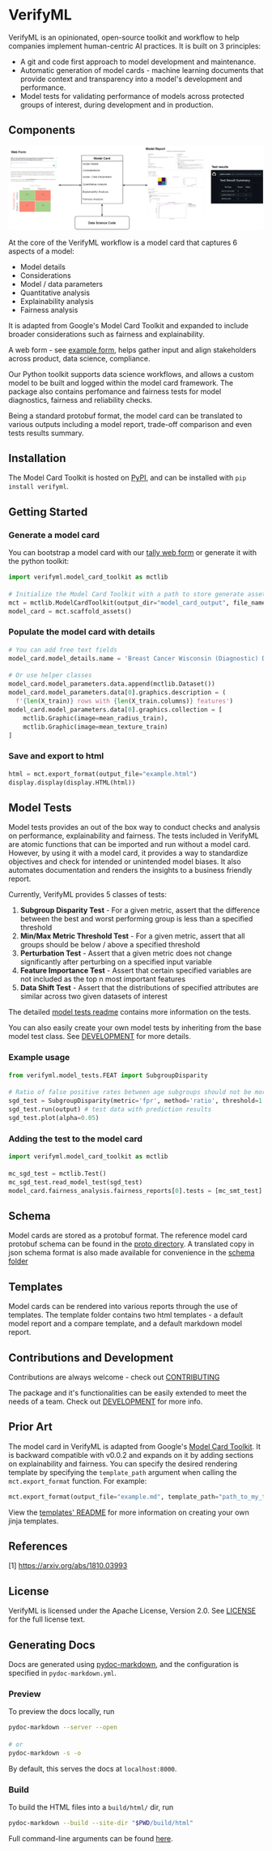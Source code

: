 # VerifyML

VerifyML is an opinionated, open-source toolkit and workflow to help companies implement human-centric AI practices. It is built on 3 principles:

- A git and code first approach to model development and maintenance.
- Automatic generation of model cards - machine learning documents that provide context and transparency into a model's development and performance.
- Model tests for validating performance of models across protected groups of interest, during development and in production.

## Components

![](https://github.com/cylynx/verifyml/blob/main/verifyml-dataflow.png)

At the core of the VerifyML workflow is a model card that captures 6 aspects of a model:

- Model details
- Considerations
- Model / data parameters
- Quantitative analysis
- Explainability analysis
- Fairness analysis

It is adapted from Google's Model Card Toolkit and expanded to include broader considerations such as fairness and explainability.

A web form - see [example form](https://tally.so/r/mR4Nlw), helps gather input and align stakeholders across product, data science, compliance.

Our Python toolkit supports data science workflows, and allows a custom model to be built and logged within the model card framework. The package also contains perfomance and fairness tests for model diagnostics, fairness and reliability checks.

Being a standard protobuf format, the model card can be translated to various outputs including a model report, trade-off comparison and even tests results summary.

## Installation

The Model Card Toolkit is hosted on [PyPI](https://pypi.org/project/verifyml/), and can be installed with `pip install verifyml`.

## Getting Started

### Generate a model card

You can bootstrap a model card with our [tally web form](https://tally.so/r/mR4Nlw) or generate it with the python toolkit:

```py
import verifyml.model_card_toolkit as mctlib

# Initialize the Model Card Toolkit with a path to store generate assets
mct = mctlib.ModelCardToolkit(output_dir="model_card_output", file_name="breast_cancer_diagnostic_model_card")
model_card = mct.scaffold_assets()
```

### Populate the model card with details

```py
# You can add free text fields
model_card.model_details.name = 'Breast Cancer Wisconsin (Diagnostic) Dataset'

# Or use helper classes
model_card.model_parameters.data.append(mctlib.Dataset())
model_card.model_parameters.data[0].graphics.description = (
  f'{len(X_train)} rows with {len(X_train.columns)} features')
model_card.model_parameters.data[0].graphics.collection = [
    mctlib.Graphic(image=mean_radius_train),
    mctlib.Graphic(image=mean_texture_train)
]
```

### Save and export to html

```py
html = mct.export_format(output_file="example.html")
display.display(display.HTML(html))
```

## Model Tests

Model tests provides an out of the box way to conduct checks and analysis on performance, explainability and fairness. The tests included in VerifyML are atomic functions that can be imported and run without a model card. However, by using it with a model card, it provides a way to standardize objectives and check for intended or unintended model biases. It also automates documentation and renders the insights to a business friendly report.

Currently, VerifyML provides 5 classes of tests:

1. **Subgroup Disparity Test** - For a given metric, assert that the difference between the best and worst performing group is less than a specified threshold
2. **Min/Max Metric Threshold Test** - For a given metric, assert that all groups should be below / above a specified threshold
3. **Perturbation Test** - Assert that a given metric does not change significantly after perturbing on a specified input variable
4. **Feature Importance Test** - Assert that certain specified variables are not included as the top n most important features
5. **Data Shift Test** - Assert that the distributions of specified attributes are similar across two given datasets of interest

The detailed [model tests readme](https://github.com/cylynx/verifyml/blob/main/verifyml/model_tests/README.md) contains more information on the tests.

You can also easily create your own model tests by inheriting from the base model test class. See [DEVELOPMENT](https://github.com/cylynx/verifyml/blob/main/DEVELOPMENT.md) for more details.

### Example usage

```py
from verifyml.model_tests.FEAT import SubgroupDisparity

# Ratio of false positive rates between age subgroups should not be more than 1.5
sgd_test = SubgroupDisparity(metric='fpr', method='ratio', threshold=1.5)
sgd_test.run(output) # test data with prediction results
sgd_test.plot(alpha=0.05)
```

### Adding the test to the model card

```py
import verifyml.model_card_toolkit as mctlib

mc_sgd_test = mctlib.Test()
mc_sgd_test.read_model_test(sgd_test)
model_card.fairness_analysis.fairness_reports[0].tests = [mc_smt_test]
```

## Schema

Model cards are stored as a protobuf format. The reference model card protobuf schema can be found in the [proto directory](https://github.com/cylynx/verifyml/tree/main/verifyml/model_card_toolkit/proto). A translated copy in json schema format is also made available for convenience in the [schema folder](https://github.com/cylynx/verifyml/tree/main/verifyml/model_card_toolkit/schema)

## Templates

Model cards can be rendered into various reports through the use of templates. The template folder contains two html templates - a default model report and a compare template, and a default markdown model report.

## Contributions and Development

Contributions are always welcome - check out [CONTRIBUTING](https://github.com/cylynx/verifyml/blob/main/CONTRIBUTING.md)

The package and it's functionalities can be easily extended to meet the needs of a team. Check out [DEVELOPMENT](https://github.com/cylynx/verifyml/blob/main/DEVELOPMENT.md) for more info.

## Prior Art

The model card in VerifyML is adapted from Google's [Model Card Toolkit](https://github.com/tensorflow/model-card-toolkit). It is backward compatible with v0.0.2 and expands on it by adding sections on explainability and fairness. You can specify the desired rendering template by specifying the `template_path` argument when calling the `mct.export_format` function. For example:

```py
mct.export_format(output_file="example.md", template_path="path_to_my_template")
```

View the [templates' README](https://github.com/cylynx/verifyml/blob/main/verifyml/model_card_toolkit/template/README.md) for more information on creating your own jinja templates.

## References

[1] https://arxiv.org/abs/1810.03993

## License

VerifyML is licensed under the Apache License, Version 2.0. See [LICENSE](https://github.com/cylynx/verifyml/blob/main/LICENSE) for the full license text.

## Generating Docs

Docs are generated using [pydoc-markdown](https://github.com/NiklasRosenstein/pydoc-markdown), and the configuration is specified in `pydoc-markdown.yml`.

### Preview

To preview the docs locally, run

```bash
pydoc-markdown --server --open

# or
pydoc-markdown -s -o
```

By default, this serves the docs at `localhost:8000`.

### Build

To build the HTML files into a `build/html/` dir, run

```bash
pydoc-markdown --build --site-dir "$PWD/build/html"
```

Full command-line arguments can be found [here](https://pydoc-markdown.readthedocs.io/en/latest/api-documentation/cli/).
